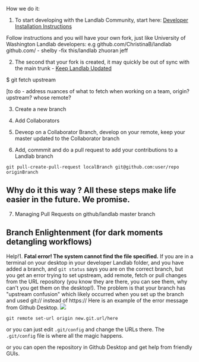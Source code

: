 How we do it:

1. To start developing with the Landlab Community, start here: [Developer Installation Instructions](https://landlab.readthedocs.io/en/master/development/install/index.html#developer-install)

Follow instructions and you will have your own fork, just like University of Washington Landlab developers: e.g  github.com/ChristinaB/landlab   github.com/ - shelby -fix this/landlab      zhuoran    jeff

2.  The second that your fork is created, it may quickly be out of sync with the main trunk - [Keep Landlab Updated](https://landlab.readthedocs.io/en/master/development/install/updating.html)

$ git fetch upstream

[to do - address nuances of what to fetch when working on a team, origin? upstream? whose remote? 

3.  Create a new branch

4.  Add Collaborators

5.  Deveop on a Collaborator Branch, develop on your remote, keep your master updated to the Collaborator branch

6.  Add, commmit and do a pull request to add your contributions to a Landlab branch

`git pull-create-pull-request localBranch git@github.com:user/repo originBranch`

## Why do it this way ? All these steps make life easier in the future. We promise. 

7.  Managing Pull Requests on github/landlab master branch

## Branch Enlightenment (for dark moments detangling workflows)

Help!1. **Fatal error!  The system cannot find the file specified.**  If you are in a terminal on your desktop in your developer Landlab folder, and you have added a branch, and `git status` says you are on the correct branch, but you get an error trying to set upstream, add remote, fetch or pull changes from the URL repository (you know they are there, you can see them, why can't you get them on the desktop!).   The problem is that your branch has "upstream confusion" which likely occurred when you set up the branch and used git:// instead of https://   Here is an example of the error message from Github Desktop. ![](https://github.com/ChristinaB/landlab/blob/ChristinaB-kickstart/docs/source/images/annoyingbrancherror.png)

`git remote set-url origin new.git.url/here`

or you can just edit `.git/config` and change the URLs there. The `.git/config` file is where all the magic happens. 

or you can open the repository in Github Desktop and get help from friendly GUIs. 
 
